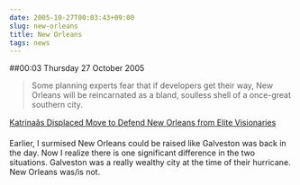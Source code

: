 ```yaml
---
date: 2005-10-27T00:03:43+09:00
slug: new-orleans
title: New Orleans
tags: news
---
```


##00:03 Thursday 27 October 2005

> Some planning experts fear that if developers get their way, New Orleans will be reincarnated as a bland, soulless shell of a once-great southern city.

[Katrinaâs Displaced Move to Defend New Orleans from Elite Visionaries](http://newstandardnews.net/content/index.cfm/items/2450/refid/u-00000715)

Earlier, I surmised New Orleans could be raised like Galveston was back in the day. Now I realize there is one significant difference in the two situations. Galveston was a really wealthy city at the time of their hurricane. New Orleans was/is not.  

